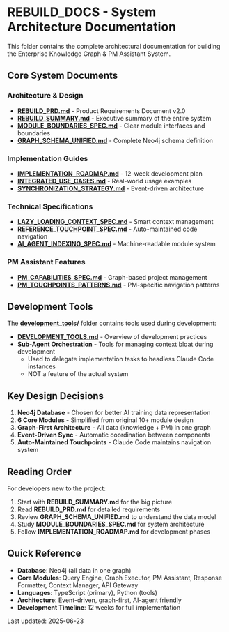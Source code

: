 # REBUILD_DOCS - System Architecture Documentation

This folder contains the complete architectural documentation for building the Enterprise Knowledge Graph & PM Assistant System.

## Core System Documents

### Architecture & Design
- **[REBUILD_PRD.md](./REBUILD_PRD.md)** - Product Requirements Document v2.0
- **[REBUILD_SUMMARY.md](./REBUILD_SUMMARY.md)** - Executive summary of the entire system
- **[MODULE_BOUNDARIES_SPEC.md](./MODULE_BOUNDARIES_SPEC.md)** - Clear module interfaces and boundaries
- **[GRAPH_SCHEMA_UNIFIED.md](./GRAPH_SCHEMA_UNIFIED.md)** - Complete Neo4j schema definition

### Implementation Guides
- **[IMPLEMENTATION_ROADMAP.md](./IMPLEMENTATION_ROADMAP.md)** - 12-week development plan
- **[INTEGRATED_USE_CASES.md](./INTEGRATED_USE_CASES.md)** - Real-world usage examples
- **[SYNCHRONIZATION_STRATEGY.md](./SYNCHRONIZATION_STRATEGY.md)** - Event-driven architecture

### Technical Specifications
- **[LAZY_LOADING_CONTEXT_SPEC.md](./LAZY_LOADING_CONTEXT_SPEC.md)** - Smart context management
- **[REFERENCE_TOUCHPOINT_SPEC.md](./REFERENCE_TOUCHPOINT_SPEC.md)** - Auto-maintained code navigation
- **[AI_AGENT_INDEXING_SPEC.md](./AI_AGENT_INDEXING_SPEC.md)** - Machine-readable module system

### PM Assistant Features
- **[PM_CAPABILITIES_SPEC.md](./PM_CAPABILITIES_SPEC.md)** - Graph-based project management
- **[PM_TOUCHPOINTS_PATTERNS.md](./PM_TOUCHPOINTS_PATTERNS.md)** - PM-specific navigation patterns

## Development Tools

The **[development_tools/](./development_tools/)** folder contains tools used during development:

- **[DEVELOPMENT_TOOLS.md](./DEVELOPMENT_TOOLS.md)** - Overview of development practices
- **Sub-Agent Orchestration** - Tools for managing context bloat during development
  - Used to delegate implementation tasks to headless Claude Code instances
  - NOT a feature of the actual system

## Key Design Decisions

1. **Neo4j Database** - Chosen for better AI training data representation
2. **6 Core Modules** - Simplified from original 10+ module design
3. **Graph-First Architecture** - All data (knowledge + PM) in one graph
4. **Event-Driven Sync** - Automatic coordination between components
5. **Auto-Maintained Touchpoints** - Claude Code maintains navigation system

## Reading Order

For developers new to the project:

1. Start with **REBUILD_SUMMARY.md** for the big picture
2. Read **REBUILD_PRD.md** for detailed requirements
3. Review **GRAPH_SCHEMA_UNIFIED.md** to understand the data model
4. Study **MODULE_BOUNDARIES_SPEC.md** for system architecture
5. Follow **IMPLEMENTATION_ROADMAP.md** for development phases

## Quick Reference

- **Database**: Neo4j (all data in one graph)
- **Core Modules**: Query Engine, Graph Executor, PM Assistant, Response Formatter, Context Manager, API Gateway
- **Languages**: TypeScript (primary), Python (tools)
- **Architecture**: Event-driven, graph-first, AI-agent friendly
- **Development Timeline**: 12 weeks for full implementation

Last updated: 2025-06-23
